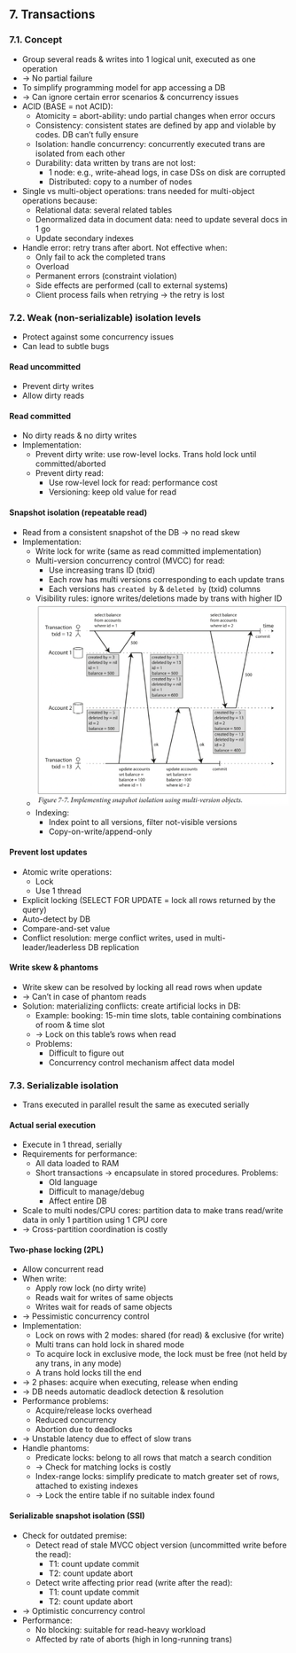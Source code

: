 ## 7. Transactions
### 7.1. Concept
- Group several reads & writes into 1 logical unit, executed as one operation 
- -> No partial failure
- To simplify programming model for app accessing a DB 
- -> Can ignore certain error scenarios & concurrency issues
- ACID (BASE = not ACID):
  - Atomicity = abort-ability: undo partial changes when error occurs
  - Consistency: consistent states are defined by app and violable by codes. DB can’t fully ensure
  - Isolation: handle concurrency: concurrently executed trans are isolated from each other
  - Durability: data written by trans are not lost:
    - 1 node: e.g., write-ahead logs, in case DSs on disk are corrupted
    - Distributed: copy to a number of nodes
- Single vs multi-object operations: trans needed for multi-object operations because:
  - Relational data: several related tables
  - Denormalized data in document data: need to update several docs in 1 go
  - Update secondary indexes
- Handle error: retry trans after abort. Not effective when:
  - Only fail to ack the completed trans
  - Overload
  - Permanent errors (constraint violation)
  - Side effects are performed (call to external systems)
  - Client process fails when retrying -> the retry is lost
### 7.2. Weak (non-serializable) isolation levels
- Protect against some concurrency issues
- Can lead to subtle bugs
#### Read uncommitted
- Prevent dirty writes
- Allow dirty reads
#### Read committed
- No dirty reads & no dirty writes
- Implementation:
  - Prevent dirty write: use row-level locks. Trans hold lock until committed/aborted
  - Prevent dirty read:
    - Use row-level lock for read: performance cost
    - Versioning: keep old value for read
#### Snapshot isolation (repeatable read)
- Read from a consistent snapshot of the DB -> no read skew
- Implementation:
  - Write lock for write (same as read committed implementation)
  - Multi-version concurrency control (MVCC) for read:
    - Use increasing trans ID (txid)
    - Each row has multi versions corresponding to each update trans
    - Each versions has `created by` & `deleted by` (txid) columns
  - Visibility rules: ignore writes/deletions made by trans with higher ID
  - <img src="./resources/7.7.png" width="500">
  - Indexing:
    - Index point to all versions, filter not-visible versions
    - Copy-on-write/append-only
#### Prevent lost updates
- Atomic write operations:
  - Lock
  - Use 1 thread
- Explicit locking (SELECT FOR UPDATE = lock all rows returned by the query)
- Auto-detect by DB
- Compare-and-set value
- Conflict resolution: merge conflict writes, used in multi-leader/leaderless DB replication
#### Write skew & phantoms
- Write skew can be resolved by locking all read rows when update 
- -> Can’t in case of phantom reads
- Solution: materializing conflicts: create artificial locks in DB:
  - Example: booking: 15-min time slots, table containing combinations of room & time slot 
  - -> Lock on this table’s rows when read
  - Problems:
    - Difficult to figure out
    - Concurrency control mechanism affect data model
### 7.3. Serializable isolation
- Trans executed in parallel result the same as executed serially
#### Actual serial execution
- Execute in 1 thread, serially
- Requirements for performance:
  - All data loaded to RAM
  - Short transactions -> encapsulate in stored procedures. Problems:
    - Old language
    - Difficult to manage/debug
    - Affect entire DB
- Scale to multi nodes/CPU cores: partition data to make trans read/write data in only 1 partition using 1 CPU core
- -> Cross-partition coordination is costly
#### Two-phase locking (2PL)
- Allow concurrent read
- When write:
  - Apply row lock (no dirty write)
  - Reads wait for writes of same objects
  - Writes wait for reads of same objects
- -> Pessimistic concurrency control
- Implementation:
  - Lock on rows with 2 modes: shared (for read) & exclusive (for write)
  - Multi trans can hold lock in shared mode
  - To acquire lock in exclusive mode, the lock must be free (not held by any trans, in any mode)
  - A trans hold locks till the end
- -> 2 phases: acquire when executing, release when ending
- -> DB needs automatic deadlock detection & resolution
- Performance problems:
  - Acquire/release locks overhead
  - Reduced concurrency
  - Abortion due to deadlocks 
- -> Unstable latency due to effect of slow trans
- Handle phantoms:
  - Predicate locks: belong to all rows that match a search condition 
  - -> Check for matching locks is costly
  - Index-range locks: simplify predicate to match greater set of rows, attached to existing indexes 
  - -> Lock the entire table if no suitable index found
#### Serializable snapshot isolation (SSI)
- Check for outdated premise:
  - Detect read of stale MVCC object version (uncommitted write before the read):
    - T1: count  update                commit 
    - T2:              count  update          abort
  - Detect write affecting prior read (write after the read):
    - T1: count      update      commit 
    - T2:       count      update      abort
- -> Optimistic concurrency control
- Performance:
  - No blocking: suitable for read-heavy workload
  - Affected by rate of aborts (high in long-running trans)
